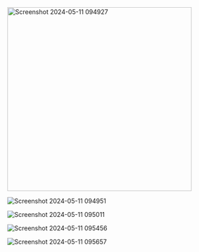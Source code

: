 <img width="419" alt="Screenshot 2024-05-11 094927" src="https://github.com/billhu888/SchoolSports-WebApplication/assets/141262476/01f07fb1-68e9-4e56-a317-f4f3992a8cc7">

![Screenshot 2024-05-11 094951](https://github.com/billhu888/SchoolSports-WebApplication/assets/141262476/a31d1920-d493-439d-aefe-ae9f540c554d)

![Screenshot 2024-05-11 095011](https://github.com/billhu888/SchoolSports-WebApplication/assets/141262476/a311611b-ad97-4d21-91b9-e6adc46a19b4)

![Screenshot 2024-05-11 095456](https://github.com/billhu888/SchoolSports-WebApplication/assets/141262476/e2cd4541-d278-4010-8832-56a07687855c)

![Screenshot 2024-05-11 095657](https://github.com/billhu888/SchoolSports-WebApplication/assets/141262476/8efd620d-d66e-410f-9b91-b2e382375812)
